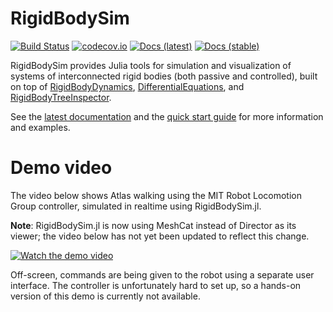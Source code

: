 # RigidBodySim

[![Build Status](https://travis-ci.org/JuliaRobotics/RigidBodySim.jl.svg?branch=master)](https://travis-ci.org/JuliaRobotics/RigidBodySim.jl)
[![codecov.io](http://codecov.io/github/JuliaRobotics/RigidBodySim.jl/coverage.svg?branch=master)](http://codecov.io/github/JuliaRobotics/RigidBodySim.jl?branch=master)
[![Docs (latest)](https://img.shields.io/badge/docs-latest-blue.svg)](https://JuliaRobotics.github.io/RigidBodySim.jl/latest)
[![Docs (stable)](https://img.shields.io/badge/docs-stable-blue.svg)](https://JuliaRobotics.github.io/RigidBodySim.jl/stable)

RigidBodySim provides Julia tools for simulation and visualization of systems of interconnected rigid bodies (both passive and controlled), built on top of [RigidBodyDynamics](https://github.com/JuliaRobotics/RigidBodyDynamics.jl), [DifferentialEquations](https://github.com/JuliaDiffEq/DifferentialEquations.jl), and [RigidBodyTreeInspector](https://github.com/rdeits/RigidBodyTreeInspector.jl).

See the [latest documentation](https://JuliaRobotics.github.io/RigidBodySim.jl/latest) and the [quick start guide](https://nbviewer.jupyter.org/github/JuliaRobotics/RigidBodySim.jl/blob/master/notebooks/Quick%20start%20guide/Quick%20start%20guide.ipynb) for more information and examples.

# Demo video

The video below shows Atlas walking using the MIT Robot Locomotion Group controller, simulated in realtime using RigidBodySim.jl.

**Note**: RigidBodySim.jl is now using MeshCat instead of Director as its viewer; the video below has not yet been updated to reflect this change.

[![Watch the demo video](https://user-images.githubusercontent.com/2585880/37498721-3c25bb8a-2896-11e8-8c14-91c97e46d0d0.png)](https://player.vimeo.com/video/260344845)

Off-screen, commands are being given to the robot using a separate user interface. The controller is unfortunately hard to set up, so a hands-on version of this demo is currently not available.
